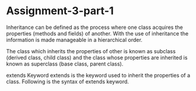 # Assignment-3-part-1
Inheritance can be defined as the process where one class acquires the properties (methods and fields) of another. With the use of inheritance the information is made manageable in a hierarchical order.

The class which inherits the properties of other is known as subclass (derived class, child class) and the class whose properties are inherited is known as superclass (base class, parent class).

extends Keyword extends is the keyword used to inherit the properties of a class. Following is the syntax of extends keyword.
